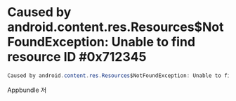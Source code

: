 

# Caused by android.content.res.Resources$NotFoundException: Unable to find resource ID #0x712345


```java
Caused by android.content.res.Resources$NotFoundException: Unable to find resource ID #0x712345
```



Appbundle 저
<!--stackedit_data:
eyJoaXN0b3J5IjpbOTI1NDk4NjcwLC0xMjkwMDc1MTk3LDE4NT
E4Njg3NzUsNzMwOTk4MTE2XX0=
-->